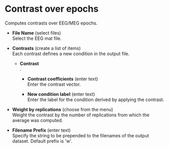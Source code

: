 # Contrast over epochs  
Computes contrasts over EEG/MEG epochs.   

* **File Name** (select files)  
Select the EEG mat file.   

* **Contrasts** (create a list of items)  
Each contrast defines a new condition in the output file.   

    * **Contrast**   
    .   

        * **Contrast coefficients** (enter text)  
        Enter the contrast vector.   

        * **New condition label** (enter text)  
        Enter the label for the condition derived by applying the contrast.   

* **Weight by replications** (choose from the menu)  
Weight the contrast by the number of replications from which the average was computed.   

* **Filename Prefix** (enter text)  
Specify the string to be prepended to the filenames of the output dataset. Default prefix is 'w'.   
